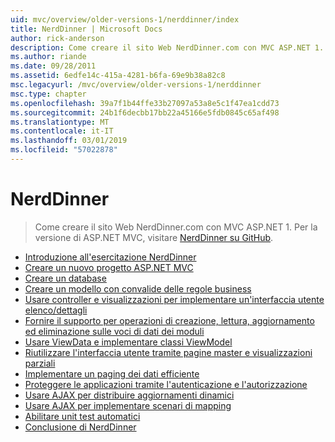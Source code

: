 ```yaml
---
uid: mvc/overview/older-versions-1/nerddinner/index
title: NerdDinner | Microsoft Docs
author: rick-anderson
description: Come creare il sito Web NerdDinner.com con MVC ASP.NET 1. Per la versione di ASP.NET MVC 3, visitare nerddinner su GitHub.
ms.author: riande
ms.date: 09/28/2011
ms.assetid: 6edfe14c-415a-4281-b6fa-69e9b38a82c8
msc.legacyurl: /mvc/overview/older-versions-1/nerddinner
msc.type: chapter
ms.openlocfilehash: 39a7f1b44ffe33b27097a53a8e5c1f47ea1cdd73
ms.sourcegitcommit: 24b1f6decbb17bb22a45166e5fdb0845c65af498
ms.translationtype: MT
ms.contentlocale: it-IT
ms.lasthandoff: 03/01/2019
ms.locfileid: "57022878"
---
```

<a name="nerddinner"></a>NerdDinner
====================
> Come creare il sito Web NerdDinner.com con MVC ASP.NET 1. Per la versione di ASP.NET MVC, visitare [NerdDinner su GitHub](https://github.com/AspNetMVPSamples/NerdDinner).


- [Introduzione all'esercitazione NerdDinner](introducing-the-nerddinner-tutorial.md)
- [Creare un nuovo progetto ASP.NET MVC](create-a-new-aspnet-mvc-project.md)
- [Creare un database](create-a-database.md)
- [Creare un modello con convalide delle regole business](build-a-model-with-business-rule-validations.md)
- [Usare controller e visualizzazioni per implementare un'interfaccia utente elenco/dettagli](use-controllers-and-views-to-implement-a-listingdetails-ui.md)
- [Fornire il supporto per operazioni di creazione, lettura, aggiornamento ed eliminazione sulle voci di dati dei moduli](provide-crud-create-read-update-delete-data-form-entry-support.md)
- [Usare ViewData e implementare classi ViewModel](use-viewdata-and-implement-viewmodel-classes.md)
- [Riutilizzare l'interfaccia utente tramite pagine master e visualizzazioni parziali](re-use-ui-using-master-pages-and-partials.md)
- [Implementare un paging dei dati efficiente](implement-efficient-data-paging.md)
- [Proteggere le applicazioni tramite l'autenticazione e l'autorizzazione](secure-applications-using-authentication-and-authorization.md)
- [Usare AJAX per distribuire aggiornamenti dinamici](use-ajax-to-deliver-dynamic-updates.md)
- [Usare AJAX per implementare scenari di mapping](use-ajax-to-implement-mapping-scenarios.md)
- [Abilitare unit test automatici](enable-automated-unit-testing.md)
- [Conclusione di NerdDinner](nerddinner-wrap-up.md)
